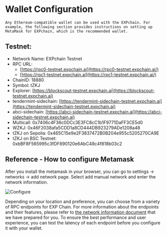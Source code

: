 # Wallet Configuration

    Any Ethereum-compatible wallet can be used with the EXPchain. For example, the following section provides instructions on setting up MetaMask for EXPchain, which is the recommended wallet.

## Testnet:

- Network Name: EXPchain Testnet
- RPC URL:
  - [https://rpc0-testnet.expchain.ai](https://rpc0-testnet.expchain.ai/)
  - [https://rpc1-testnet.expchain.ai](https://rpc1-testnet.expchain.ai/)
- ChainID: 18880
- Symbol: tZKJ
- Explorer: [https://blockscout-testnet.expchain.ai](https://blockscout-testnet.expchain.ai)
- tendermint-sidechain: [https://tendermint-sidechain-testnet.expchain.ai](https://tendermint-sidechain-testnet.expchain.ai)
- abci-sidechain: [https://abci-sidechain-testnet.expchain.ai](https://abci-sidechain-testnet.expchain.ai)
- Multicall: 0x7406c4F36c0DCc3E3FC8cC1b1F9771DaFF3CE5d0
- WZKJ: 0x46F2038afa5CDD1a8CD444DB923279ADe1208a48
- tZKJ on Sepolia: 0x465C15e9e2F3837472B0B204e955c5205270CA9E
- tZKJ on BSC Testnet: 0xbBF8F565995c3fDF890120e6AbC48c4f818b03c2

## Reference - How to configure Metamask

After you install the metamask in your browser, you can go to settings -> networks -> add network page. Select add manual network and enter the network information.

![Configure](https://storage.googleapis.com/polyhedra-img/images/prod/Configure.png)

Depending on your location and preference, you can choose from a variety of RPC endpoints for EXP Chain. For more information about the endpoints and their features, please refer to [the network information document](https://github.com/PolyhedraZK/chaindocs?tab=readme-ov-file#json-rpc) that we have prepared for you. To ensure the best performance and user experience, you can test the latency of each endpoint before you configure it with your wallet.
